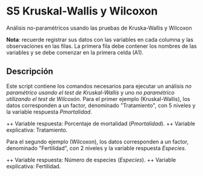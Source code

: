 # S5 Kruskal-Wallis y Wilcoxon 
Análisis no-paramétricos usando las pruebas de Kruska-Wallis y Wilcoxon


__Nota__: recuerde registrar sus datos con las variables en cada columna y las observaciones en las filas. La primera fila debe contener los nombres de las variables y se debe comenzar en la primera celda (A1). 


## Descripción 

Este script contiene los comandos necesarios para ejecutar un análisis _no paramétrico usando el test de Kruskal-Wallis_ y uno _no paramétrico utilizando el test de Wilcoxón_. Para el primer ejemplo (Kruskal-Wallis), los datos corresponden a un factor, denominado "Tratamiento", con 5 niveles y la variable respuesta _Pmortalidad_.  

++ Variable respuesta: Porcentaje de mortalidad (_Pmortalidad_).
++ Variable explicativa: Tratamiento. 



Para el segundo ejemplo (Wilcoxon), los datos corresponden a un factor, denominado "Fertilidad", con 2 niveles y la variable respuesta _Especies_.  

++ Variable respuesta: Número de especies (_Especies_).
++ Variable explicativa: Fertilidad. 

